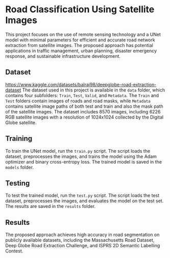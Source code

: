 # Road Classification Using Satellite Images

This project focuses on the use of remote sensing technology and a UNet model with minimal parameters for efficient and accurate road network extraction from satellite images. The proposed approach has potential applications in traffic management, urban planning, disaster emergency response, and sustainable infrastructure development.

## Dataset
https://www.kaggle.com/datasets/balraj98/deepglobe-road-extraction-dataset
The dataset used in this project is available in the `data` folder, which contains four subfolders: `Train`, `Test`, `Valid`, and `Metadata`. The `Train` and `Test` folders contain images of roads and road masks, while `Metadata` contains satellite image paths of both test and train and also the mask path of the satellite images. The dataset includes 8570 images, including 6226 RGB satellite images with a resolution of 1024x1024 collected by the Digital Globe satellite.

## Training

To train the UNet model, run the `train.py` script. The script loads the dataset, preprocesses the images, and trains the model using the Adam optimizer and binary cross-entropy loss. The trained model is saved in the `models` folder.

## Testing

To test the trained model, run the `test.py` script. The script loads the test dataset, preprocesses the images, and evaluates the model on the test set. The results are saved in the `results` folder.

## Results

The proposed approach achieves high accuracy in road segmentation on publicly available datasets, including the Massachusetts Road Dataset, Deep Globe Road Extraction Challenge, and ISPRS 2D Semantic Labelling Contest.
